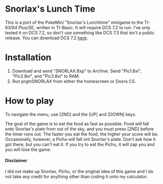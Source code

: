 # Snorlax's Lunch Time

This is a port of the PokeMini "Snorlax's Lunchtime" minigame to the TI-83/84 Plus/SE, written in TI-Basic.
It will require DCS 7.2 to run. I've only tested it on DCS 7.2, so don't use something like
DCS 7.3 that isn't a public release. You can download DCS 7.2 [here](https://www.ticalc.org/archives/files/fileinfo/430/43068.html).

# Installation

1. Download and send "SNORLAX.8xp" to Archive. Send "Pic1.8xi", "Pic2.8xi", and "Pic3.8xi" to RAM.
2. Run prgmSNORLAX from either the homescreen or Doors CS.

# How to play

To navigate the menu, use [2ND] and the [UP] and [DOWN] keys.

The goal of the game is to eat the food as fast as possible. Food will fall onto Snorlax's plate from out of the sky, and you must press [2ND]
before the timer runs out. The faster you eat the food, the higher your score will be. Occasionally, however, a Pichu will fall ont Snorlax's 
plate. Don't ask how it got there, but you can't eat it. If you try to eat the Pichu, it will zap you and you will lose the game. 


#### Disclaimer

I did not make up Snorlax, Pichu, or the original idea of this game and I do not take any credit for anything other than coding it 
onto my calculator.
